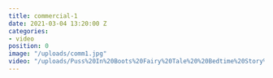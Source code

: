 ```yaml
---
title: commercial-1
date: 2021-03-04 13:20:00 Z
categories:
- video
position: 0
image: "/uploads/comm1.jpg"
video: "/uploads/Puss%20In%20Boots%20Fairy%20Tale%20%20Bedtime%20Story%20for%20Kids%20_%20Educational%20videos%20for%20Toddlers%20_%20Home%20schooling.mp4"
---
```


